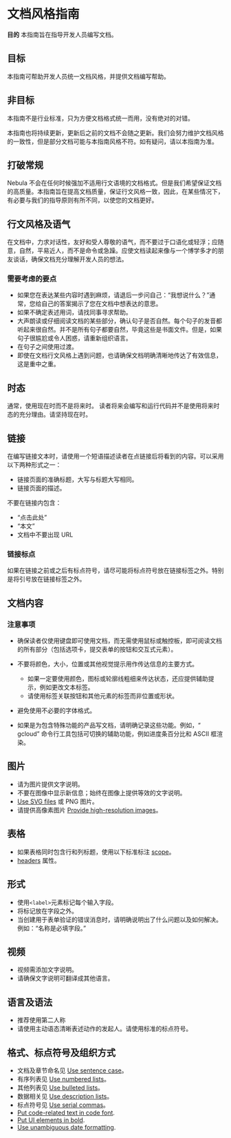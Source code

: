 # 文档风格指南

**目的** 本指南旨在指导开发人员编写文档。

## 目标

本指南可帮助开发人员统一文档风格，并提供文档编写帮助。

## 非目标

本指南不是行业标准，只为方便文档格式统一而用，没有绝对的对错。

本指南也将持续更新，更新后之前的文档不会随之更新。我们会努力维护文档风格的一致性，但是部分文档可能与本指南风格不符。如有疑问，请以本指南为准。

## 打破常规

Nebula 不会在任何时候强加不适用行文语境的文档格式。但是我们希望保证文档的高质量。本指南旨在提高文档质量，保证行文风格一致，因此，在某些情况下，有必要与我们的指导原则有所不同，以使您的文档更好。

## 行文风格及语气

在文档中，力求对话性，友好和受人尊敬的语气，而不要过于口语化或轻浮；应随意，自然，平易近人，而不是命令或急躁。应使文档读起来像与一个博学多才的朋友谈话，确保文档充分理解开发人员的想法。

### 需要考虑的要点

- 如果您在表达某些内容时遇到麻烦，请退后一步问自己：“我想说什么？”通常，您给自己的答案揭示了您在文档中想表达的意思。
- 如果不确定表述用词，请找同事寻求帮助。
- 大声朗读或仔细阅读文档的某些部分，确认句子是否自然。每个句子的发音都听起来很自然。并不是所有句子都要自然，毕竟这些是书面文件。但是，如果句子很尴尬或令人困惑，请重新组织语言。
- 在句子之间使用过渡。
- 即使在文档行文风格上遇到问题，也请确保文档明确清晰地传达了有效信息，这是重中之重。

## 时态

通常，使用现在时而不是将来时。
读者将来会编写和运行代码并不是使用将来时态的充分理由。请坚持现在时。

## 链接

在编写链接文本时，请使用一个短语描述读者在点链接后将看到的内容。可以采用以下两种形式之一：

- 链接页面的准确标题，大写与标题大写相同。
- 链接页面的描述。

不要在链接内包含：

- “点击此处”
- “本文”
- 文档中不要出现 URL

### 链接标点

如果在链接之前或之后有标点符号，请尽可能将标点符号放在链接标签之外。特别是将引号放在链接标签之外。

## 文档内容

### 注意事项

- 确保读者仅使用键盘即可使用文档，而无需使用鼠标或触控板，即可阅读文档的所有部分（包括选项卡，提交表单的按钮和交互式元素）。

- 不要将颜色，大小，位置或其他视觉提示用作传达信息的主要方式。
  - 如果一定要使用颜色，图标或轮廓线粗细来传达状态，还应提供辅助提示，例如更改文本标签。
  - 请使用标签关联按钮和其他元素的标签而非位置或形状。
- 避免使用不必要的字体格式。
- 如果是为包含特殊功能的产品写文档，请明确记录这些功能。例如，“ gcloud” 命令行工具包括可切换的辅助功能，例如进度条百分比和 ASCII 框渲染。

## 图片

- 请为图片提供文字说明。
- 不要在图像中显示新信息；始终在图像上提供等效的文字说明。
- [Use SVG files](https://developers.google.cn/style/images) 或 PNG 图片。
- 请提供高像素图片 [Provide high-resolution images](https://developers.google.cn/style/images#high-resolution-images)。

## 表格

- 如果表格同时包含行和列标题，使用以下标准标注 [scope](https://www.w3.org/WAI/tutorials/tables/two-headers/)。
- [headers](https://www.w3.org/WAI/tutorials/tables/multi-level/) 属性。

## 形式

- 使用`<label>`元素标记每个输入字段。
- 将标记放在字段之外。
- 当创建用于表单验证的错误消息时，请明确说明出了什么问题以及如何解决。例如：“名称是必填字段。”

## 视频

- 视频需添加文字说明。
- 请确保文字说明可翻译成其他语言。

## 语言及语法

- 推荐使用第二人称
- 请使用主动语态清晰表述动作的发起人。请使用标准的标点符号。

## 格式、标点符号及组织方式

- 文档及章节命名见 [Use sentence case](https://developers.google.cn/style/capitalization)。
- 有序列表见 [Use numbered lists](https://developers.google.cn/style/lists)。
- 其他列表见 [Use bulleted lists](https://developers.google.cn/style/lists)。
- 数据相关见 [Use description lists](https://developers.google.cn/style/lists)。
- 标点符号见 [Use serial commas](https://developers.google.cn/style/commas)。
- [Put code-related text in code font](https://developers.google.cn/style/code-in-text).
- [Put UI elements in bold](https://developers.google.cn/style/ui-elements).
- [Use unambiguous date formatting](https://developers.google.cn/style/dates-times).
